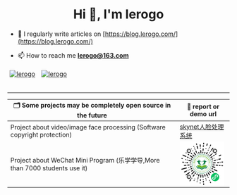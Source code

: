 <h1 align="center">Hi 👋, I'm lerogo</h1>

- 📝 I regularly write articles on [https://blog.lerogo.com/](https://blog.lerogo.com/)

- 📫 How to reach me **lerogo@163.com**

<a href="https://github.com/lerogo">
<img align="center" src="https://github-readme-stats.vercel.app/api?username=lerogo&show_icons=true&locale=en" alt="lerogo" height="180" style="margin: 5px; margin-bottom: 20px;" /></a>
<a href="https://github.com/lerogo">
<img align="center" src="https://github-readme-stats.vercel.app/api/top-langs/?username=lerogo&layout=compact&langs_count=20&locale=en" alt="lerogo" height="180"  style="margin: 5px; margin-bottom: 20px;"/>
</a>

---

| 🗂 Some projects may be completely open source in the future  | 📎 report or demo url  |
| ------------------------ | ---------------------------------- |
| Project about video/image face processing (Software copyright protection)  | [skynet人脸处理系统](https://lab.lerogo.com/skynet/) |
| Project about WeChat Mini Program (乐学学导,More than 7000 students use it) | <img align="center" height="100"  alt="乐学学导微信小程序" src="./docs/_media/wxxcx_lxxd_logo.jpg"> |
